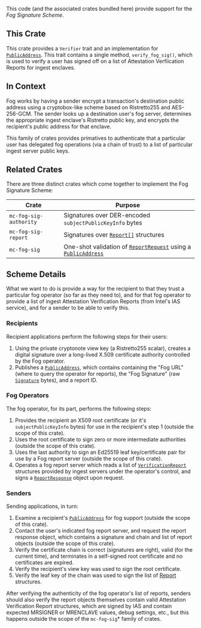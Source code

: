This code (and the associated crates bundled here) provide support for the *Fog Signature Scheme*.

## This Crate

This crate provides a `Verifier` trait and an implementation for [`PublicAddress`](mc_account_keys::PublicAddress). This trait contains a single method, `verify_fog_sig()`, which is used to verify a user has signed off on a list of Attestation Verfiication Reports for ingest enclaves.

## In Context

Fog works by having a sender encrypt a transaction's destination public address using a cryptobox-like scheme based on Ristretto255 and AES-256-GCM. The sender looks up a destination user's fog server, determines the appropriate ingest enclave's Ristretto public key, and encrypts the recipient's public address for that enclave.

This family of crates provides primatives to authenticate that a particular user has delegated fog operations (via a chain of trust) to a list of particular ingest server public keys.

## Related Crates

There are three distinct crates which come together to implement the Fog Signature Scheme:

| Crate | Purpose |
| ----- | ------- |
| `mc-fog-sig-authority` | Signatures over DER-encoded `subjectPublicKeyInfo` bytes |
| `mc-fog-sig-report` | Signatures over [`Report[]`](mc_fog_api::Report) structures |
| `mc-fog-sig` | One-shot validation of [`ReportRequest`](mc_fog_api::ReportRequest) using a [`PublicAddress`](mc_account_keys::PublicAddress)

## Scheme Details

What we want to do is provide a way for the recipient to that they trust a particular fog operator (so far as they need to), and for that fog operator to provide a list of ingest Attestation Verification Reports (from Intel's IAS service), and for a sender to be able to verify this.

### Recipients

Recipient applications perform the following steps for their users:

1. Using the private cryptonote view key (a Ristretto255 scalar), creates a digital signature over a long-lived X.509 certificate authority controlled by the Fog operator.
1. Publishes a [`PublicAddress`](mc_account_keys::PublicAddress), which contains containing the "Fog URL" (where to query the operator for reports), the "Fog Signature" (raw [`Signature`](schnorrkel::Signature) bytes), and a report ID.

### Fog Operators

The fog operator, for its part, performs the following steps:

1. Provides the recipient an X509 root certificate (or it's `subjectPublicKeyInfo` bytes) for use in the recipient's step 1 (outside the scope of this crate).
1. Uses the root certificate to sign zero or more intermediate authorities (outside the scope of this crate).
1. Uses the last authority to sign an Ed25519 leaf key/certificate pair for use by a Fog report server (outside the scope of this crate).
1. Operates a fog report server which reads a list of [`VerificationReport`](mc_attest_core::VerificationReport) structures provided by ingest servers under the operator's control, and signs a [`ReportResponse`](mc_fog_api::ReportResponse) object upon request.

### Senders

Sending applications, in turn:

1. Examine a recipient's [`PublicAddress`](mc_account_keys::PublicAddress) for fog support (outside the scope of this crate).
1. Contact the user's indicated fog report server, and request the report response object, which contains a signature and chain and list of report objects (outside the scope of this crate).
1. Verify the certificate chain is correct (signatures are right), valid (for the current time), and terminates in a self-signed root certificate and no certificates are expired.
1. Verify the recipient's view key was used to sign the root certificate.
1. Verify the leaf key of the chain was used to sign the list of [Report](mc_fog_api::Report) structures.

After verifying the authenticity of the fog operator's list of reports, senders should also verify the report objects themselves contain valid Attestation Verification Report structures, which are signed by IAS and contain expected MRSIGNER or MRENCLAVE values, debug settings, etc., but this happens outside the scope of the `mc-fog-sig`* family of crates.
